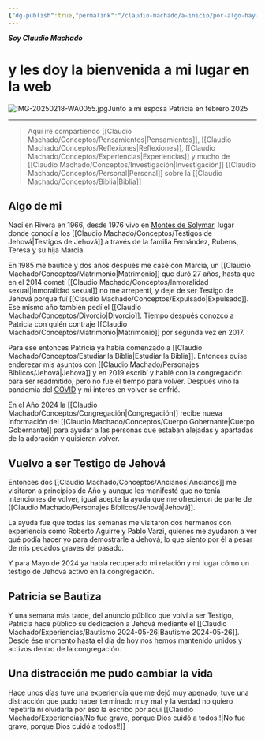 ```yaml
---
{"dg-publish":true,"permalink":"/claudio-machado/a-inicio/por-algo-hay-que-empezar/","tags":["gardenEntry"]}
---
```



***Soy Claudio Machado***
# y les doy la bienvenida a mi lugar en la web


![IMG-20250218-WA0055.jpg](/img/user/Personal/Im%C3%A1genes/IMG-20250218-WA0055.jpg)Junto a mi esposa Patricia en febrero 2025

---

>Aquí iré compartiendo [[Claudio Machado/Conceptos/Pensamientos\|Pensamientos]], [[Claudio Machado/Conceptos/Reflexiones\|Reflexiones]], [[Claudio Machado/Conceptos/Experiencias\|Experiencias]] y mucho de [[Claudio Machado/Conceptos/Investigación\|Investigación]] [[Claudio Machado/Conceptos/Personal\|Personal]] sobre la [[Claudio Machado/Conceptos/Biblia\|Biblia]] 

## Algo de mi
Nací en Rivera en 1966, desde 1976 vivo en [Montes de Solymar](https://g.co/kgs/gjaN8YF), lugar donde conocí a los [[Claudio Machado/Conceptos/Testigos de Jehová\|Testigos de Jehová]] a través de la familia Fernández, Rubens, Teresa y su hija Marcia. 

En 1985 me bautice y dos años después me casé con Marcia, un [[Claudio Machado/Conceptos/Matrimonio\|Matrimonio]] que duró 27 años, hasta que en el 2014 cometí [[Claudio Machado/Conceptos/Inmoralidad sexual\|Inmoralidad sexual]]  no me arrepentí, y deje de ser Testigo de Jehová porque fuí [[Claudio Machado/Conceptos/Expulsado\|Expulsado]]. Ese mismo año también pedí el [[Claudio Machado/Conceptos/Divorcio\|Divorcio]]. Tiempo después conozco a Patricia con quién contraje [[Claudio Machado/Conceptos/Matrimonio\|Matrimonio]] por segunda vez en 2017.

Para ese entonces Patricia ya había comenzado a [[Claudio Machado/Conceptos/Estudiar la Biblia\|Estudiar la Biblia]]. Entonces quise enderezar mis asuntos con [[Claudio Machado/Personajes Bíblicos/Jehová\|Jehová]] y en 2019 escribí y hablé con la congregación para ser readmitido, pero no fue el tiempo para volver. Después vino la pandemia del [COVID](https://www.jw.org/es/noticias/region/internacionales/jw-informacion-coronavirus/) y mi interés en volver se enfrió. 

En el Año 2024 la [[Claudio Machado/Conceptos/Congregación\|Congregación]] recibe nueva información del [[Claudio Machado/Conceptos/Cuerpo Gobernante\|Cuerpo Gobernante]] para ayudar a las personas que estaban alejadas y apartadas de la adoración y quisieran volver.

## Vuelvo a ser Testigo de Jehová 
Entonces dos [[Claudio Machado/Conceptos/Ancianos\|Ancianos]] me visitaron a principios de Año y aunque les manifesté que no tenía intenciones de volver, igual acepte la ayuda que me ofrecieron de parte de [[Claudio Machado/Personajes Bíblicos/Jehová\|Jehová]]. 

La ayuda fue que todas las semanas me visitaron dos hermanos con experiencia como Roberto Aguirre y Pablo Varzi, quienes me ayudaron a ver qué podía hacer yo para demostrarle a Jehová, lo que siento por él a pesar de mis pecados graves del pasado.

Y para Mayo de 2024 ya había recuperado mi relación y mi lugar cómo un testigo de Jehová activo en la congregación.

## Patricia se Bautiza 
Y una semana más tarde, del anuncio público que volví a ser Testigo, Patricia hace público su dedicación a Jehová mediante el [[Claudio Machado/Experiencias/Bautismo 2024-05-26\|Bautismo 2024-05-26]]. Desde ése momento hasta el día de hoy nos hemos mantenido unidos y activos dentro de la congregación. 

## Una distracción me pudo cambiar la vida 
Hace unos días tuve una experiencia que me dejó muy apenado, tuve una distracción que pudo haber terminado muy mal y la verdad no quiero repetirla ni olvidarla por éso la escribo por aquí [[Claudio Machado/Experiencias/No fue grave, porque Dios cuidó a todos!!\|No fue grave, porque Dios cuidó a todos!!]] 


 

